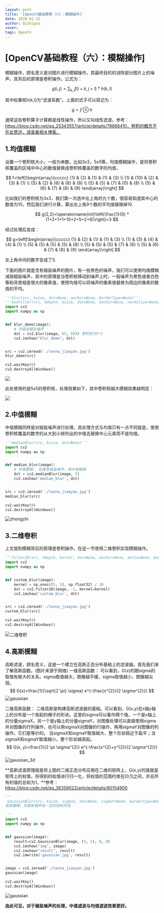 ```yaml
---
layout: post
title: '[OpenCV基础教程（六）：模糊操作]'
date: 2020-01-22
author: Qizhiguo
cover: 
tags: OpenCV
---
```


# [OpenCV基础教程（六）：模糊操作]

​		模糊操作，顾名思义是对图片进行模糊操作，其最终目的的消除部分图片上的噪声，其背后的原理是卷积操作。公式为：

$$
g(i, j)=\sum_{k, l} f(i+k, j+l) * h(k, l)
$$

其中权重核h(k,l)为“滤波系数”。上面的式子可以简记为：

$$
g=f \otimes h
$$

通常这些卷积算子计算都是线性操作，所以又叫线性滤波。参考：https://blog.csdn.net/qq_25343557/article/details/78668410，卷积的概念不在此赘述，请查看相关博客。

## 1.均值模糊

设置一个卷积核大小，一般为单数，比如3x3，5x5等，均值模糊操作，是将卷积核覆盖的区域中中心的数值替换成卷积核覆盖的数字的均值，

$$
f=\left[\begin{array}{ccccc}
{1} & {2} & {1} & {1} & {3} \\
{1} & {10} & {2} & {3} & {1} \\
{5} & {2} & {6} & {8} & {8} \\
{5} & {5} & {7} & {0} & {8} \\
{5} & {6} & {7} & {8} & {9}
\end{array}\right]
$$

比如我们的卷积核为3x3，我们第一次选中左上角的九个数，很容易知道其中心的数值为10，然后我们进行计算，算出左上角9个数的平均值替换掉10.

$$
g(2,2)=\operatorname{int}\left(\frac{1}{9} *(1+2+1+1+10+2+5+2+6)\right)=3
$$

经过处理后变成：

$$
g=\left[\begin{array}{ccccc}
{1} & {2} & {1} & {1} & {3} \\
{1} & {3} & {4} & {4} & {1} \\
{5} & {5} & {5} & {5} & {8} \\
{5} & {5} & {5} & {7} & {8} \\
{5} & {6} & {7} & {8} & {9}
\end{array}\right]
$$

左上角中间的数字变成了3.

下面的图片就是含有椒盐噪声的图片，有一些黑色的噪声，我们可以使用均值模糊减弱椒盐噪声，其中的原理是当卷积核移动到噪声上时，一般噪声为黑色或者白色等和背景相差很大的像素值，使用均值可以将噪声的像素值替换为周边的像素的数值的平均。

```python
'''blur(src, ksize, dst=None, anchor=None, borderType=None)'''
'''boxFilter(src, ddepth, ksize, dst=None, anchor=None, normalize=None, borderType=None),当normalize=True时，作用于均值滤波一样，如果为False时，超过255的就当255算'''
import cv2
import numpy as np


def blur_demo(image):
    # 均值迷糊去噪声
    dst = cv2.blur(image, (5, 5))# 卷积核为5*5
    cv2.imshow("blur_demo", dst)


src = cv2.imread('./lenna_jiaoyan.jpg')
blur_demo(src)

cv2.waitKey(0)
cv2.destroyAllWindows()
```



![](https://raw.githubusercontent.com/Qzgfather/Qzgfather.github.io/master/assets/img/lenna_jiaoyan.jpg)

此处使用的是5x5的卷积核，处理效果如下，其中卷积核越大模糊效果越明显：

![](https://raw.githubusercontent.com/Qzgfather/Qzgfather.github.io/master/assets/img/blur.jpg)

## 2.中值模糊

​		中值模糊同样是对椒盐噪声进行处理，其处理方式与均值只有一点不同就是，使用卷积核覆盖的数字的从大到小排列出的中值去替换中心元素而不是均值。

```python
'''medianBlur(src, ksize, dst=None)'''
import cv2
import numpy as np


def median_blur(image):
    # 中值模糊， 如果有椒盐噪声，用中值模糊
    dst = cv2.medianBlur(image, 5)
    cv2.imshow('median_blur', dst)


src = cv2.imread('./lenna_jiaoyan.jpg')
median_blur(src)

cv2.waitKey(0)
cv2.destroyAllWindows()
```

![zhongzhi](https://raw.githubusercontent.com/Qzgfather/Qzgfather.github.io/master/assets/img/median_blur.jpg)

## 3.二维卷积

上文提到模糊背后的原理是卷积操作，在这一节使用二维卷积实现模糊操作。

```python
'''filter2D(src, ddepth, kernel, dst=None, anchor=None, delta=None, borderType=None)'''
import cv2
import numpy as np


def custom_blur(image):
    kernel = np.ones([5, 5], np.float32) / 20
    dst = cv2.filter2D(image, -1, kernel=kernel)
    cv2.imshow('custom_blur', dst)


src = cv2.imread('./lenna_jiaoyan.jpg')
custom_blur(src)

cv2.waitKey(0)
cv2.destroyAllWindows()
```

![二维卷积](https://raw.githubusercontent.com/Qzgfather/Qzgfather.github.io/master/assets/img/custom_blur.jpg)

## 4.高斯模糊

高斯滤波，顾名思义，这是一个建立在高斯正态分布基础上的滤波器。首先我们来了解高斯函数。(图片来源于网络)
一维高斯函数：
可以看到，G(x)的跟sigma的取值有极大的关系。sigma取值越大，图像越平缓，sigma取值越小，图像越尖锐。
$$
G(x)=\frac{1}{\sqrt{2 \pi} \sigma} e^{-\frac{x^{2}}{2 \sigma^{2}}}
$$
![gaussian](https://raw.githubusercontent.com/Qzgfather/Qzgfather.github.io/master/assets/img/gaussian.png)

二维高斯函数：
二维高斯是构建高斯滤波器的基础。可以看到，G(x,y)在x轴y轴上的分布是一个突起的帽子的形状。这里的sigma可以看作两个值，一个是x轴上的分量sigmaX，另一个是y轴上的分量sigmaY。对图像处理可以直接使用sigma并对图像的行列操作，也可以用sigmaX对图像的行操作，再用sigmaY对图像的列操作。它们是等价的。
当sigmaX和sigmaY取值越大，整个形状趋近于扁平；当sigmaX和sigmaY取值越小，整个形状越突起。
$$
G(x, y)=\frac{1}{2 \pi \sigma^{2}} e^{-\frac{x^{2}+y^{2}}{2 \sigma^{2}}}
$$
![gaussian_3d](https://raw.githubusercontent.com/Qzgfather/Qzgfather.github.io/master/assets/img/gaussian_3d.png)

**高斯滤波原理就是将上图的二维正态分布应用在二维的矩阵上，G(x,y)的值就是矩阵上的权值，将得到的权值进行归一化，将权值的范围约束在[0,1]之间，并且所有的值的总和为1。**参考：https://blog.csdn.net/qq_36359022/article/details/80154900

```python
'''
 GaussianBlur(src, ksize, sigmaX, dst=None, sigmaY=None, borderType=None)
高斯模糊，对高斯噪声有一定的抑制作用

'''
import cv2
import numpy as np


def gaussian(image):
    result=cv2.GaussianBlur(image, (5, 5), 0, 0)
    cv2.imshow("img", image)
    cv2.imshow("result", result)
    cv2.imwrite('gaussian.jpg', result)


image = cv2.imread('./lenna_jiaoyan.jpg')
gaussian(image)

cv2.waitKey()
cv2.destroyAllWindows()
```

![gaussian](https://raw.githubusercontent.com/Qzgfather/Qzgfather.github.io/master/assets/img/gaussian.jpg)

**由此可见，对于椒盐噪声的处理，中值滤波与均值滤波效果更好。**
